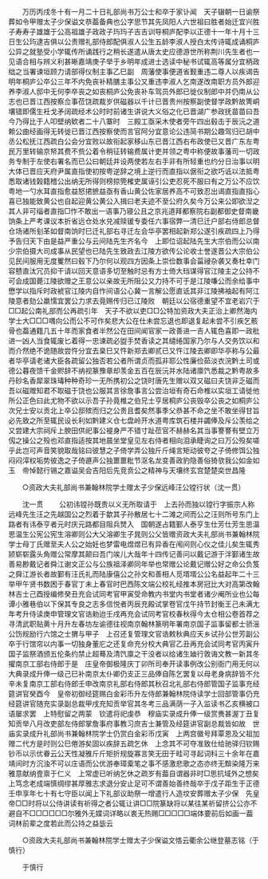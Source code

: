<!-- { "loadSidebar": true } -->
　　万历丙戌冬十有一月二十日礼部尚书万公士和卒于家讣闻　天子辍朝一日谕祭葬如令甲赠太子少保谥文恭葢备典也公字思节其先凤阳人六世祖曰胜者始迁宜兴胜子寿寿子雄雄于公高祖雄子政政子玙玙子吉吉训导桐庐配李以正德十一年十月十三日生公玙逮吉俱以公贵赠礼部侍郎配俱淑人公生五龄李淑人授白太传诗辄成诵桐庐公异之就塾受小学辄传所诵践行之稍长遂遣从唐太史应德游世所称荆川先生者也一见语合相与辨义利甚晰嘉靖庚子举于乡明年成进士选读中秘书试辄高等属分宜柄政绌之当署谏垣顾力请部得仪制主事乙巳副　周藩使事便道省觐重违二尊人以疾谒告明年桐庐公卒公三年不内免丧补精膳主事公又重违李淑人乞南遂改南职方员外郎迎养李淑人邸中无何李卒丧之如丧桐庐公免丧补车驾员外郎已徙仪制郎中并仍南从公志也已晋江西按察佥事莅饶疏裁岁供磁器以千计已晋贵州按察副使督学政黔故箐峒壤错即儒生衽戈矛阔疏经术公时时前诸生讲说大义俗之化已晋湖广参政抚苗苗曰吾今乃得比于人叩壁纳欵者二十八寨时　三殿工亟采木使者旁午四出毂击于辰沅之道赖公曲经画得无转徙已晋江西按察使而言官阿分宜意论公违简书期公趣驾归已胡中丞公松抚江西疏白公会分宜败以故衔起家移山东已晋江西右布政使已又晋广东左粤民万里转输京帑其费不赀公着令稍征转输费属计吏并领之粤中称便故事藩司一切政务专制于左使右署名而已公曰朝廷并设两使若左右手非有所轻重也约分日治事以明大体已晋应天府尹属直指使初按粤逆辞之境上逆行而直指以倨衔之欲巧诋以法抵粤悉取诸钱榖籍稽公出纳无所得则榜掠筦榷吏属诬引公吏忍死不服曰有之万公不应饮粤地一勺水耳直指愈益怒捃摭益亟有香山黄公佐家居养高不可致忍出谒直指直指心喜已独能致黄公也自起迎黄公黄公入揖曰老夫迹不至公府久矣今万公来公即欲湼之其人非可缁者直指□怍不敢出一语事乃寝公且之京兆道拜都察院右副都御史督南畿饷条上严考课议本折省远仓处水兑减赎锾专委任六事宿弊一清巳迁户部右侍郎总督仓场诸所刬革如督南饷时巳迁礼部右寻迁左会华亭罢相起新郑公遂引疾疏四上乃得予告归天下由是益严重公与云间陆先生齐名今　上即位诏起陆先生大宗伯而公以南少宗伯摄大司成事从民望也已陆先生致政去江陵方欲传公论收士誉遂晋公大宗伯公见民间服用无度矍然曰毂下乃尔何以观四方因条上崇俭数事会菑祲杂袭又奏杜幸门容戆直汰冗员抑干请以回天意语多切至触时忌有方士倚大珰谋得官江陵主之公持不可会成国薨江陵欲赠之王意公以亲故无所阻公又力持不可于是江陵嗛公而余给事中懋学以指斥时政裭官江陵内自怍间语公心冀一言解公愿直诋其非江陵拂袖起有阿江陵意者劾公羸懦宜罢公力求去竟赐传归已江陵败　朝廷以公宿德重望不宜老岩穴于□□起公南礼部而公再疏引年　天子不欲以吏□□公特加资政大夫正治上卿然海内学士大□□□喁向公而公不可作矣悲大公在仕未尝忘退也即退复起未尝不引疾乞骸骨也葢通籍几五十年而家食者半然公在田间闻官家一政善进一吉人辄色喜即一政秕进一凶人当食辄废匕着得一忠谏疏必盥手焚香读之其缱绻国家乃尔与人交务饮以和而介然绝不诡随故尝忤分宜去臬巳又忤新郑去卿贰已又忤江陵去卿即华亭称与公最者华亭请老诸大臣各疏留公独否若公者所谓贞而孤非耶公性廉俭茹淡衣浣黔土司或德公暮夜馈千金赆辞不纳视篆豫章却羡金五百在辰沅并水陆诸廪饩悉裁之黔粤故多丹砂名香犀翠珠瑇种种奇珍一无所携初公之饶时唐先生赠以双又磁曰夫饶非乏磁而吾以磁赠知君不取磁于饶也公服其言徐詹事言公尝治垣有奇石命椎以实垣工请徙他所公正色曰此尤物不欲以示吾子孙竟椎之伯兄士亨居桐庐公丧毁卒公丧之如桐庐公次兄士安以贡北上卒公邸殡而归之公贵且耆矣然事季父恭甚不命之坐不敢坐得甘旨必先致之所至辄民设长利如黔建义仓七盘岭开水道粤库筑石楼并蠲俸及斥公羡给之又尝建大宗祠斥上腴田供祀事公褆身严不错寸趾莅官不赫赫名其当事謇謇有壁立万仭之操公之殁也邓直指适按其地晨坐堂皇见左右侍者相向泪承睫询之曰万公殁矣嗟乎此岂可声音笑貌取哉铭曰彼慧之子倚学弄公独斤斤绳言矩动彼夸之子倚修饵公独闷闷滓权垢势彼逸之子倚遯声公独噩噩粃节沤名龙变善政豹隐善俗猗欤我公如金如玉　帝悼懿行锡之嘉谥吴会吉阳后先竞贲公之精神与天壤终玄宫楚楚奕世昌隆 

　　○资政大夫礼部尚书兼翰林院学士赠太子少保远峰汪公镗行状（沈一贯） 

　　沈一贯 
　　公初讳镗孙既贵以义无所取请于　上去孙而独以镗行字振宗人称远峰先生汪之先越国公之烈着于歙其子孙散居七十二滩之间而公之汪则所号东门上路者有讳泰亨者元时庆元路都目阻兵燹入　国朝遂占籍鄞人泰亨生仕芳仕芳生思温思温生公宪公宪生溶卿则公大父溶卿生子晁则公父皆赠资政大夫礼部尚书兼翰林院学士母丁氏赠至夫人公之始妊也梦雷电煜煜已有异香在闱间则心仪之佳儿矣生辄秀颕崭崭露头角赠公常摩其颠曰吾门竢儿大哉年十四传记善问以戴记游于泮鄞诸生故善易尠戴记者舜江谢文正公与公族祖泽卿同年举也常赠公论戴记赠公好之命公负笈之舜江游长者故鄞有汪氏礼而陆康僖公之孙文和善相人觅壻壻公公名益起年二十三举甲午贤书数困于春官丁未上春官时巴西陈文端公校礼经推本房冠比大对高第改翰林吉士己酉授编修癸丑充会试同考官甲寅受命教内书堂内书堂者诸少阉所业也公每谭小雅巷伯以下保其专良之志多信悦者丙辰充殿试掌卷官戊午持节封衡王己未满尢年考升侍读庚申管理文官诰勑迨壬戌再充会试同考官校春秋得今太仓相公卷首荐之寻清武职贴黄十月升左春坊左谕德往视南京翰林篆明年署南京国子监事留都士骄滛公饬规励行六馆之士猬与甲子　上召还复管理文官诰敕秋典应天乡试孙公世芳副公卒于行馆帘以内事一切独身董庀之还复命充分校大典官乙丑再充会试同考官丙寅升国子监祭酒颁五伦条约禁止超蓦及清饩廪之干没者以给诸生廸行敦诲文教一新其冬擢南京工部右侍郎于是　庄皇帝御极隆庆丁卯所司奉开读事例改公别衙门用无何以大典录成升俸一级己巳补南京太仆卿仍支正三品俸自陈乞罢复以母老身病辞皆不允辛未复南京工部右侍郎壬申改南京礼部右侍郎其秋召北礼部右侍郎管国子监事充经筵讲官癸酉今　皇帝初御经筵赐白金彩币升左侍郎兼翰林院侍读学士回部管事仍充经筵讲官随充实录副总裁甲戌充知贡举官其冬考三品满荫一子入监读书乙亥横被口语屡求罢　上特慰留之两蒙　钦遣将祀虔恭　穆庙实录成升俸一级赏赉甚渥丁丑复知贡举八月改吏部左侍郎掌詹事府事教习庶吉士兼管及经筵讲官副总裁皆如故　世庙实录成升礼部尚书兼翰林院学士仍赏白金彩币戊寅　上两宫徽号拜覃恩及父祖加赠二代方是时则公巳倦游矣固以疾辞五疏乞休　上念其不可夺准致仕给驰驿归钦赐钞币以示优眷云公天性凝雅斤斤矩折规旋寡言笑无田于畦可寻起词科三十余年在嘉靖间时方沉浊不可以庄语而公优游奉璋槖笔之事不感激悲歌之态亦终无黭染隆万来雅意献纳壹禀于仁义　上常虚已听纳乞休之疏岁有葢自谓器非时□思抗域外之想矣　上笃念老成端慎绸缪甚厚雅志求退分安止足可不谓善始善终哉卒于戊子距生于正德壬申享年七十有七守臣以闻上下礼部议助祭一增遣行人造坟安葬赠太子少保　先皇帝□□时将以公侍讲读有祈得之者公辄让讲□□院篆缺将以某往某祈留挤公公亦不避自不□□□□□□尔雅外无媟词详略以衷无热赐□□□□□端体要前后如画一葢词林前辈之度若此而公持之益毖云 

　　○资政大夫礼部尚书兼翰林院学士赠太子少保谥文恪云衢余公继登墓志铭（于慎行） 

　　于慎行 
